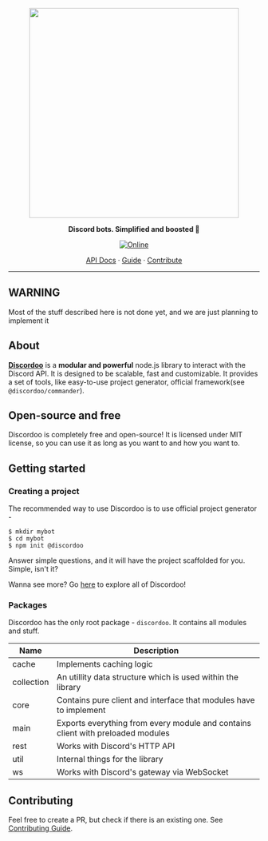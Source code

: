 <p align="center">
<img width="420" src="https://user-images.githubusercontent.com/44965055/113192570-98562000-9267-11eb-966f-ea562bbb1f85.png" alt="">
</p>
<p align="center">
<b>Discord bots. Simplified and boosted 🚀</b>
</p>

<p align="center">
  <a href="https://discord.gg/TFZtXeYVM5">
    <img 
      src="https://img.shields.io/discord/811663819721539674?color=purple&label=Discord&style=for-the-badge" 
      alt="Online"
    >
  </a>
</p> 

<p align="center">
<a href="https://discordoo.xyz/api">API Docs</a>
<span> · </span>
<a href="https://discordoo.xyz/guide">Guide</a>
<span> · </span>
<a href="https://github.com/Discordoo/discordoo/blob/master/CONTRIBUTING.md">Contribute</a>
</p> 


<hr>

## WARNING
Most of the stuff described here is not done yet, and we are just planning to implement it

## About
**[Discordoo](https://discordoo.xyz)** is a **modular and powerful** node.js library to interact with the Discord API.
It is designed to be scalable, fast and customizable.
It provides a set of tools, like easy-to-use project generator, official framework(see `@discordoo/commander`).

## Open-source and free
Discordoo is completely free and open-source! It is licensed under MIT license, so you can use it as long as you want to 
and how you want to.

## Getting started

### Creating a project
The recommended way to use Discordoo is to use official project generator - 
```shell
$ mkdir mybot
$ cd mybot
$ npm init @discordoo 
```
Answer simple questions, and it will have the project scaffolded for you. Simple, isn't it?

Wanna see more? Go [here](https://discordoo.xyz/guide/getting-started) to explore all of Discordoo!

### Packages
Discordoo has the only root package - `discordoo`.
It contains all modules and stuff.

Name | Description
--- | ---
cache | Implements caching logic
collection | An utillity data structure which is used within the library
core | Contains pure client and interface that modules have to implement
main | Exports everything from every module and contains client with preloaded modules
rest | Works with Discord's HTTP API
util | Internal things for the library
ws | Works with Discord's gateway via WebSocket

## Contributing
Feel free to create a PR, but check if there is an existing one.
See [Contributing Guide](https://github.com/Discordoo/discordoo/blob/master/CONTRIBUTING.md).
